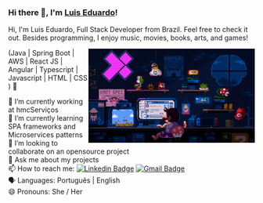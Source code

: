 ### Hi there 👋, I'm [Luis Eduardo](https://www.linkedin.com/in/luiseduardow/)! 

Hi, I'm Luis Eduardo, Full Stack Developer from Brazil. Feel free to check it out. Besides programming, I enjoy music, movies, books, arts, and games!

<img align="right" alt="Code Mario image" src="mario.gif"  width="340px"/>

(Java | Spring Boot | AWS | React JS | Angular | Typescript | Javascript | HTML | CSS ) 🚀

🔭 I’m currently working at hmcServiços <br/>
🌱 I’m currently learning SPA frameworks and Microservices patterns <br/>
👯 I’m looking to collaborate on an opensource project <br/>
💬 Ask me about my projects <br/>
📫 How to reach me: [![Linkedin Badge](https://img.shields.io/badge/-LuisWilke-blue?style=flat-square&logo=Linkedin&logoColor=white&link=https://www.linkedin.com/in/luiseduardow/)](https://www.linkedin.com/in/luiseduardow/)
[![Gmail Badge](https://img.shields.io/badge/-wilkellopes@gmail.com-c14438?style=flat-square&logo=Gmail&logoColor=white&link=mailto:wilkellopes@gmail.com)](mailto:wilkellopes@gmail.com)<br/>
:speaking_head: Languages: Português | English <br/>
😄 Pronouns: She / Her <br/>
